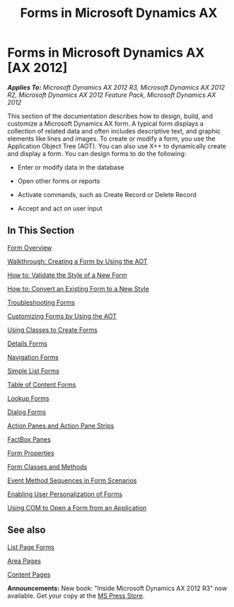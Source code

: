 ﻿---
title: Forms in Microsoft Dynamics AX
TOCTitle: Forms
ms:assetid: e6282377-a6e4-4861-aef8-206d0474f141
ms:mtpsurl: https://msdn.microsoft.com/en-us/library/Aa881211(v=AX.60)
ms:contentKeyID: 35253214
ms.date: 05/18/2015
mtps_version: v=AX.60
---

# Forms in Microsoft Dynamics AX [AX 2012]


_**Applies To:** Microsoft Dynamics AX 2012 R3, Microsoft Dynamics AX 2012 R2, Microsoft Dynamics AX 2012 Feature Pack, Microsoft Dynamics AX 2012_

This section of the documentation describes how to design, build, and customize a Microsoft Dynamics AX form. A typical form displays a collection of related data and often includes descriptive text, and graphic elements like lines and images. To create or modify a form, you use the Application Object Tree (AOT). You can also use X++ to dynamically create and display a form. You can design forms to do the following:

  - Enter or modify data in the database

  - Open other forms or reports

  - Activate commands, such as Create Record or Delete Record

  - Accept and act on user input

## In This Section

[Form Overview](form-overview.md)

[Walkthrough: Creating a Form by Using the AOT](walkthrough-creating-a-form-by-using-the-aot.md)

[How to: Validate the Style of a New Form](how-to-validate-the-style-of-a-new-form.md)

[How to: Convert an Existing Form to a New Style](how-to-convert-an-existing-form-to-a-new-style.md)

[Troubleshooting Forms](troubleshooting-forms.md)

[Customizing Forms by Using the AOT](customizing-forms-by-using-the-aot.md)

[Using Classes to Create Forms](using-classes-to-create-forms.md)

[Details Forms](details-forms.md)

[Navigation Forms](navigation-forms.md)

[Simple List Forms](simple-list-forms.md)

[Table of Content Forms](table-of-content-forms.md)

[Lookup Forms](lookup-forms.md)

[Dialog Forms](dialog-forms.md)

[Action Panes and Action Pane Strips](action-panes-and-action-pane-strips.md)

[FactBox Panes](factbox-panes.md)

[Form Properties](form-properties.md)

[Form Classes and Methods](form-classes-and-methods.md)

[Event Method Sequences in Form Scenarios](event-method-sequences-in-form-scenarios.md)

[Enabling User Personalization of Forms](enabling-user-personalization-of-forms.md)

[Using COM to Open a Form from an Application](using-com-to-open-a-form-from-an-application.md)

## See also

[List Page Forms](list-page-forms.md)

[Area Pages](area-pages.md)

[Content Pages](content-pages.md)

  
**Announcements:** New book: "Inside Microsoft Dynamics AX 2012 R3" now available. Get your copy at the [MS Press Store](https://www.microsoftpressstore.com/store/inside-microsoft-dynamics-ax-2012-r3-9780735685109).

